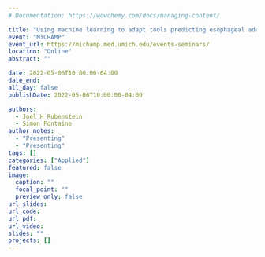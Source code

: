 ```yaml
---
# Documentation: https://wowchemy.com/docs/managing-content/

title: "Using machine learning to adapt tools predicting esophageal adenocarcinoma for use with electronic medical data"
event: "MiCHAMP"
event_url: https://michamp.med.umich.edu/events-seminars/
location: "Online"
abstract: ""

date: 2022-05-06T10:00:00-04:00
date_end:  
all_day: false
publishDate: 2022-05-06T10:00:00-04:00

authors: 
  - Joel H Rubenstein
  - Simon Fontaine
author_notes:
  - "Presenting"
  - "Presenting"
tags: []
categories: ["Applied"]
featured: false
image:
  caption: ""
  focal_point: ""
  preview_only: false
url_slides: 
url_code:
url_pdf:
url_video:
slides: ""
projects: []
---
```



